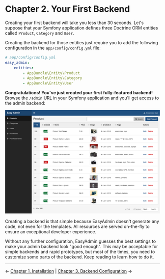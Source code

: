 Chapter 2. Your First Backend
=============================

Creating your first backend will take you less than 30 seconds. Let's suppose
that your Symfony application defines three Doctrine ORM entities called
`Product`, `Category` and `User`.

Creating the backend for those entities just require you to add the following
configuration in the `app/config/config.yml` file:

```yaml
# app/config/config.yml
easy_admin:
    entities:
        - AppBundle\Entity\Product
        - AppBundle\Entity\Category
        - AppBundle\Entity\User
```

**Congratulations! You've just created your first fully-featured backend!**
Browse the `/admin` URL in your Symfony application and you'll get access to
the admin backend:

![Default listing interface](../images/easyadmin-list-view.png)

Creating a backend is that simple because EasyAdmin doesn't generate any code,
not even for the templates. All resources are served on-the-fly to ensure an
exceptional developer experience.

Without any further configuration, EasyAdmin guesses the best settings to make
your admin backend look "good enough". This may be acceptable for simple
backends and rapid prototypes, but most of the times, you need to customize
some parts of the backend. Keep reading to learn how to do it.

-------------------------------------------------------------------------------

&larr; [Chapter 1. Installation](1-installation.md)  |  [Chapter 3. Backend Configuration](3-backend-configuration.md) &rarr;

